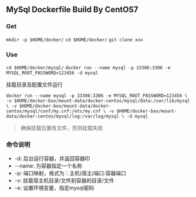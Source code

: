 ## MySql Dockerfile Build By CentOS7

### Get

`mkdir -p $HOME/docker/`
`cd $HOME/docker/`
`git clone xxx`

### Use

`cd $HOME/docker/mysql/`
`docker run --name mysql -p 33306:3306 -e MYSQL_ROOT_PASSWORD=123456 -d mysql`

挂载目录及配置文件运行

`docker run --name mysql -p 33306:3306 -e MYSQL_ROOT_PASSWORD=123456 \
 -v $HOME/docker-box/mount-data/docker-centos/mysql/data:/var/lib/mysql \
 -v $HOME/docker-box/mount-data/docker-centos/mysql/conf/my.cnf:/etc/my.cnf \
 -v $HOME/docker-box/mount-data/docker-centos/mysql/log:/var/log/mysql \
 -d mysql`

> 确保挂载位置有文件，否则挂载失败

### 命令说明

  - -d: 后台运行容器，并返回容器ID
  - --name: 为容器指定一个名称
  - -p: 端口映射，格式为：主机(宿主)端口:容器端口
  - -v: 挂载宿主机目录/文件到容器的目录/文件
  - -e: 设置环境变量，指定mysql密码
 